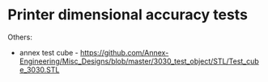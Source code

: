 # Printer dimensional accuracy tests


Others:
* annex test cube - https://github.com/Annex-Engineering/Misc_Designs/blob/master/3030_test_object/STL/Test_cube_3030.STL
